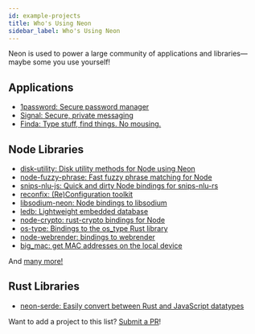 ```yaml
---
id: example-projects
title: Who's Using Neon
sidebar_label: Who's Using Neon
---
```


Neon is used to power a large community of applications and libraries—maybe some you use yourself!

## Applications

- [1password: Secure password manager](https://dteare.medium.com/behind-the-scenes-of-1password-for-linux-d59b19143a23)
- [Signal: Secure, private messaging](https://github.com/signalapp/libsignal-client)
- [Finda: Type stuff, find things. No mousing.](https://keminglabs.com/finda/)

## Node Libraries

- [disk-utility: Disk utility methods for Node using Neon](https://github.com/amilajack/disk-utility)
- [node-fuzzy-phrase: Fast fuzzy phrase matching for Node](https://github.com/mapbox/node-fuzzy-phrase)
- [snips-nlu-js: Quick and dirty Node bindings for snips-nlu-rs](https://github.com/ballwood/snips-nlu-js)
- [reconfix: (Re)Configuration toolkit](https://github.com/resin-io/reconfix)
- [libsodium-neon: Node bindings to libsodium](https://github.com/wireapp/libsodium-neon)
- [ledb: Lightweight embedded database](https://github.com/katyo/ledb)
- [node-crypto: rust-crypto bindings for Node](https://github.com/Brooooooklyn/node-crypto)
- [os-type: Bindings to the os_type Rust library](https://github.com/amilajack/os-type)
- [node-webrender: bindings to webrender](https://github.com/cztomsik/node-webrender)
- [big_mac: get MAC addresses on the local device](https://github.com/ultamatt/big_mac)

And <a href="https://github.com/search?q=filename%3Apackage.json+cargo-cp-artifact&type=Code" target="_blank">many more!</a>

## Rust Libraries

- [neon-serde: Easily convert between Rust and JavaScript datatypes](https://crates.io/crates/neon-serde2)

Want to add a project to this list? [Submit a PR](https://github.com/neon-bindings/website)!

